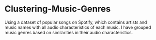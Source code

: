 # Clustering-Music-Genres
Using a dataset of popular songs on Spotify, which contains artists and music names with all audio characteristics of each music. I have grouped music genres based on similarities in their audio characteristics.
